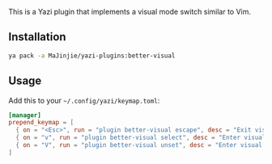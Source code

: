 This is a Yazi plugin that implements a visual mode switch similar to Vim.

## Installation

```sh
ya pack -a MaJinjie/yazi-plugins:better-visual
```

## Usage

Add this to your `~/.config/yazi/keymap.toml`:

```toml
[manager]
prepend_keymap = [
  { on = "<Esc>", run = "plugin better-visual escape", desc = "Exit visual mode, clear selected, or cancel search" },
  { on = "v", run = "plugin better-visual select", desc = "Enter visual mode (selection mode)" },
  { on = "V", run = "plugin better-visual unset", desc = "Enter visual mode (unset mode)" },
]
```
